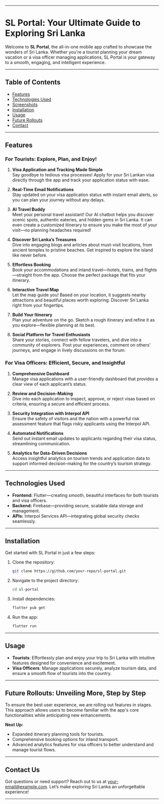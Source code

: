 
---

# **SL Portal: Your Ultimate Guide to Exploring Sri Lanka**

Welcome to **SL Portal**, the all-in-one mobile app crafted to showcase the wonders of Sri Lanka. Whether you're a tourist planning your dream vacation or a visa officer managing applications, SL Portal is your gateway to a smooth, engaging, and intelligent experience.

---

## **Table of Contents**

- [Features](#features)
- [Technologies Used](#technologies-used)
- [Screenshots](#screenshots)
- [Installation](#installation)
- [Usage](#usage)
- [Future Rollouts](#future-rollouts)
- [Contact](#contact)

---

## **Features**

### **For Tourists: Explore, Plan, and Enjoy!**

1. **Visa Application and Tracking Made Simple**  
   Say goodbye to tedious visa processes! Apply for your Sri Lankan visa directly through the app and track your application status with ease.

2. **Real-Time Email Notifications**  
   Stay updated on your visa application status with instant email alerts, so you can plan your journey without any delays.

3. **AI Travel Buddy**  
   Meet your personal travel assistant! Our AI chatbot helps you discover scenic spots, authentic eateries, and hidden gems in Sri Lanka. It can even create a customized itinerary to ensure you make the most of your visit—no planning headaches required!

4. **Discover Sri Lanka’s Treasures**  
   Dive into engaging blogs and articles about must-visit locations, from ancient temples to pristine beaches. Get inspired to explore the island like never before.

5. **Effortless Booking**  
   Book your accommodations and inland travel—hotels, trains, and flights—straight from the app. Choose the perfect package that fits your itinerary.

6. **Interactive Travel Map**  
   Let the map guide you! Based on your location, it suggests nearby attractions and beautiful places worth exploring. Discover Sri Lanka right from your fingertips.

7. **Build Your Itinerary**  
   Plan your adventure on the go. Sketch a rough itinerary and refine it as you explore—flexible planning at its best.

8. **Social Platform for Travel Enthusiasts**  
   Share your stories, connect with fellow travelers, and dive into a community of explorers. Post your experiences, comment on others’ journeys, and engage in lively discussions on the forum.

### **For Visa Officers: Efficient, Secure, and Insightful**

1. **Comprehensive Dashboard**  
   Manage visa applications with a user-friendly dashboard that provides a clear view of each applicant’s status.

2. **Review and Decision-Making**  
   Dive into each application to inspect, approve, or reject visas based on criteria, ensuring a secure and efficient process.

3. **Security Integration with Interpol API**  
   Ensure the safety of visitors and the nation with a powerful risk assessment feature that flags risky applicants using the Interpol API.

4. **Automated Notifications**  
   Send out instant email updates to applicants regarding their visa status, streamlining communication.

5. **Analytics for Data-Driven Decisions**  
   Access insightful analytics on tourism trends and application data to support informed decision-making for the country’s tourism strategy.

---

## **Technologies Used**

- **Frontend:** Flutter—creating smooth, beautiful interfaces for both tourists and visa officers.
- **Backend:** Firebase—providing secure, scalable data storage and management.
- **APIs:** Interpol Services API—integrating global security checks seamlessly.

---

## **Installation**

Get started with SL Portal in just a few steps:

1. Clone the repository:

   ```bash
   git clone https://github.com/your-repo/sl-portal.git
   ```

2. Navigate to the project directory:

   ```bash
   cd sl-portal
   ```

3. Install dependencies:

   ```bash
   flutter pub get
   ```

4. Run the app:

   ```bash
   flutter run
   ```

---

## **Usage**

- **Tourists**: Effortlessly plan and enjoy your trip to Sri Lanka with intuitive features designed for convenience and excitement.
- **Visa Officers**: Manage applications securely, analyze tourism data, and ensure a smooth flow of tourists into the country.

---

## **Future Rollouts: Unveiling More, Step by Step**

To ensure the best user experience, we are rolling out features in stages. This approach allows users to become familiar with the app's core functionalities while anticipating new enhancements.

**Next Up:**

- Expanded itinerary planning tools for tourists.
- Comprehensive booking options for inland transport.
- Advanced analytics features for visa officers to better understand and manage tourist flows.

---

## **Contact Us**

Got questions or need support? Reach out to us at [your-email@example.com](mailto:your-email@example.com). Let’s make exploring Sri Lanka an unforgettable experience!

---
